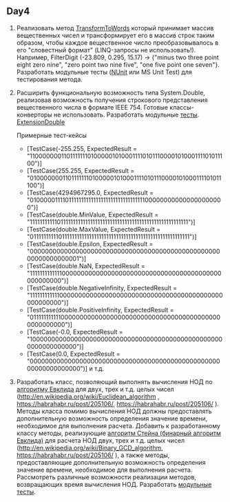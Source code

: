 Day4
----
1. Реализовать метод [TransformToWords](https://github.com/RomanGutovec/NET1.A.2018.Gutovec.4/blob/master/Algorithms/TransformerToWords.cs) который принимает массив вещественных чисел и трансформирует его в массив строк таким образом, 
чтобы каждое вещественное число преобразовывалось в его "словестный формат" (LINQ-запросы не использовать!). 
Например, FilterDigit (-23.809, 0.295, 15.17) -> {"minus two three point eight zero nine", "zero point two nine five", "one five point one seven"}. 
Разработать модульные тесты ([NUnit](https://github.com/RomanGutovec/NET1.A.2018.Gutovec.4/blob/master/Algorithms.Tests/TransformerToWordsTest.cs) или MS Unit Test) для тестирования метода.
2. Расширить функциональную возможность типа System.Double, реализовав возможность получения строкового представления вещественного числа в формате IEEE 754. Готовые классы-конверторы не использовать. Разработать модульные [тесты](https://github.com/RomanGutovec/NET1.A.2018.Gutovec.4/blob/master/Algorithms.Tests/ExtenionDoubleTest.cs). [ExtensionDouble](https://github.com/RomanGutovec/NET1.A.2018.Gutovec.4/blob/master/Algorithms/ExtensionDouble.cs)

    Примерные тест-кейсы
    * [TestCase(-255.255, ExpectedResult = "1100000001101111111010000010100011110101110000101000111101011100")]
    * [TestCase(255.255, ExpectedResult = "0100000001101111111010000010100011110101110000101000111101011100")]
    * [TestCase(4294967295.0, ExpectedResult = "0100000111101111111111111111111111111111111000000000000000000000")]
    * [TestCase(double.MinValue, ExpectedResult = "1111111111101111111111111111111111111111111111111111111111111111")]
    * [TestCase(double.MaxValue, ExpectedResult = "0111111111101111111111111111111111111111111111111111111111111111")]
    * [TestCase(double.Epsilon, ExpectedResult = "0000000000000000000000000000000000000000000000000000000000000001")]
    * [TestCase(double.NaN, ExpectedResult = "1111111111111000000000000000000000000000000000000000000000000000")]
    * [TestCase(double.NegativeInfinity, ExpectedResult = "1111111111110000000000000000000000000000000000000000000000000000")]
    * [TestCase(double.PositiveInfinity, ExpectedResult = "0111111111110000000000000000000000000000000000000000000000000000")]
    * [TestCase(-0.0, ExpectedResult = "1000000000000000000000000000000000000000000000000000000000000000")]
    * [TestCase(0.0, ExpectedResult = "0000000000000000000000000000000000000000000000000000000000000000")] и т.д.
3.	Разработать класс, позволяющий выполнять вычисления НОД по [алгоритму Евклида](https://github.com/RomanGutovec/NET1.A.2018.Gutovec.4/blob/master/Algorithms/EuclideanAlgorithm.cs) для двух, трех и т.д. целых чисел (http://en.wikipedia.org/wiki/Euclidean_algorithm , https://habrahabr.ru/post/205106/, https://habrahabr.ru/post/205106/ ). Методы класса помимо вычисления НОД должны предоставлять дополнительную возможность определения значение времени, необходимое для выполнения расчета. Добавить к разработанному классу методы, реализующие [алгоритм Стейна (бинарный алгоритм Евклида)](https://github.com/RomanGutovec/NET1.A.2018.Gutovec.4/blob/master/Algorithms/EuclideanAlgorithm.cs) для расчета НОД двух, трех и т.д. целых чисел (http://en.wikipedia.org/wiki/Binary_GCD_algorithm, https://habrahabr.ru/post/205106/ ), а также методы, предоставляющие дополнительную возможность определения значение времени, необходимое для выполнения расчета. Рассмотреть различные возможности реализации методов, возвращающих время вычисления НОД. Разработать [модульные тесты](https://github.com/RomanGutovec/NET1.A.2018.Gutovec.4/blob/master/Algorithms.Tests/EuclideanAlgorithmTests.cs).

